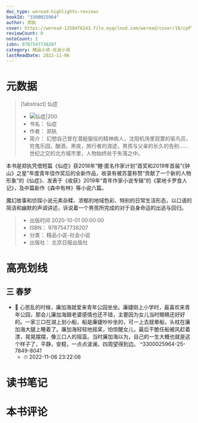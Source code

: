 ```yaml
---
doc_type: weread-highlights-reviews
bookId: "3300025964"
author: 郑执
cover: https://weread-1258476243.file.myqcloud.com/weread/cover/18/cpPlatform_uyH6XHXA6QZeKEqiThdRig/t7_cpPlatform_uyH6XHXA6QZeKEqiThdRig.jpg
reviewCount: 0
noteCount: 1
isbn: 9787547738207
category: 精品小说-社会小说
lastReadDate: 2022-11-06
---
```

# 元数据
> [!abstract] 仙症
> - ![ 仙症|200](https://weread-1258476243.file.myqcloud.com/weread/cover/18/cpPlatform_uyH6XHXA6QZeKEqiThdRig/t7_cpPlatform_uyH6XHXA6QZeKEqiThdRig.jpg)
> - 书名： 仙症
> - 作者： 郑执
> - 简介： 幻想自己曾在潜艇服役的精神病人，沈阳机场里寂寞的驱鸟员，穷鬼乐园，酗酒，黑夜，旅行者的浪迹，男孩与父亲的长久的告别……世纪之交的北方城市里，人物始终处于失落之中。

本书是郑执凭借短篇《仙症》获2018年“鲤·匿名作家计划”首奖和2019年首届“《钟山》之星”年度青年佳作奖后的全新作品，收录有被苏童称赞“贡献了一个新的人物形象”的《仙症》、发表于《收获》2019年“青年作家小说专辑”的《蒙地卡罗食人记》，及中篇新作《森中有林》等小说六篇。

魔幻故事和侦探小说元素杂糅、浓郁的地域色彩、特别的日常生活形态，以口语的简洁和幽默的声调讲述，诉说着一个男孩所完成的对于自身命运的出逃与回归。
> - 出版时间 2020-10-01 00:00:00
> - ISBN： 9787547738207
> - 分类： 精品小说-社会小说
> - 出版社： 北京日报出版社

# 高亮划线

## 三 春梦


- 📌 心思乱的时候，廉加海就爱来青年公园坐坐。廉婕刚上小学时，最喜欢来青年公园，那会儿廉加海跟老婆感情也还不错，主要因为女儿当时眼睛还好好的。一家三口在湖上划小船，船是廉婕吵吵坐的，可一上去就晕船，头枕在廉加海大腿上睡着了。廉加海轻轻地摇桨，怕惊醒女儿，最后干脆任船被风赶着漂，晃晃摆摆，像三口人的摇篮。当时廉加海以为，自己的一生大概也就是这个样子了，平静，安稳，一点点波澜，四周望得到边。 ^3300025964-25-7849-8041
    - ⏱ 2022-11-06 23:22:06 
# 读书笔记

# 本书评论
